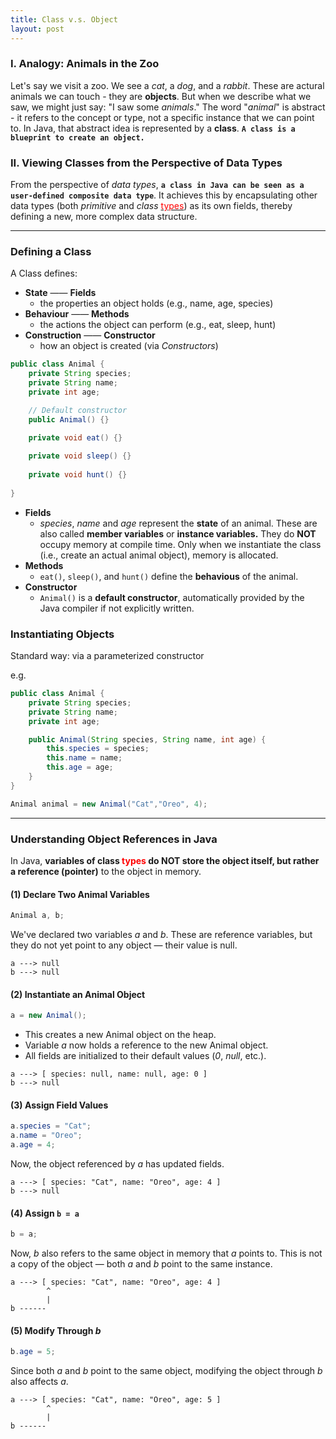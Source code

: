 ```yaml
---
title: Class v.s. Object
layout: post
---
```


### I. Analogy: Animals in the Zoo
Let's say we visit a zoo. We see a *cat*, a *dog*, and a *rabbit*. These are actural animals we can touch - they are **objects**. But when we describe what we saw, we might just say: "I saw some *animals*." The word "*animal*" is abstract - it refers to the concept or type, not a specific instance that we can point to. In Java, that abstract idea is represented by a **class**. **`A class is a blueprint to create an object.`**

### II. Viewing Classes from the Perspective of Data Types
From the perspective of *data types*, **`a class in Java can be seen as a user-defined composite data type`**. It achieves this by encapsulating other data types (both *primitive* and *class* [<font color = red>types</font>]()) as its own fields, thereby defining a new, more complex data structure.

***

### Defining a Class
A Class defines:
- **State** —— **Fields**
  - the properties an object holds (e.g., name, age, species)
- **Behaviour** —— **Methods**
  - the actions the object can perform (e.g., eat, sleep, hunt)
- **Construction** —— **Constructor**
  - how an object is created (via *Constructors*)    

```java
public class Animal {
    private String species;
    private String name;
    private int age;

    // Default constructor
    public Animal() {}

    private void eat() {}
    
    private void sleep() {}
    
    private void hunt() {}
    
}
```
- **Fields**
  -  *species*, *name* and *age* represent the **state** of an animal. These are also called **member variables** or **instance variables.** They do **NOT** occupy memory at compile time. Only when we instantiate the class (i.e., create an actual animal object), memory is allocated.
- **Methods**
  - `eat()`, `sleep()`, and `hunt()` define the **behavious** of the animal.
- **Constructor**  
  - `Animal()` is a **default constructor**, automatically provided by the Java compiler if not explicitly written.

### Instantiating Objects 
Standard way: via a parameterized constructor

e.g.
```java
public class Animal {
    private String species;
    private String name;
    private int age;

    public Animal(String species, String name, int age) {
        this.species = species;
        this.name = name;
        this.age = age;
    }
}

Animal animal = new Animal("Cat","Oreo", 4);
```


***
### Understanding Object References in Java 
In Java, **variables of class <font color = red>types</font> do NOT store the object itself, but rather a reference (pointer)** to the object in memory. 

#### (1) Declare Two Animal Variables
```java
Animal a, b;
```
We've declared two variables *a* and *b*. These are reference variables, but they do not yet point to any object — their value is null.
```
a ---> null
b ---> null
```

#### (2)  Instantiate an Animal Object
```java
a = new Animal();
```
- This creates a new Animal object on the heap.
- Variable *a* now holds a reference to the new Animal object.
- All fields are initialized to their default values (*0*, *null*, etc.).
```
a ---> [ species: null, name: null, age: 0 ]
b ---> null
```

#### (3) Assign Field Values
```java
a.species = "Cat";
a.name = "Oreo";
a.age = 4;
```
Now, the object referenced by *a* has updated fields.
```
a ---> [ species: "Cat", name: "Oreo", age: 4 ]
b ---> null
```

#### (4) Assign ```b = a```
```java
b = a;
```
Now, *b* also refers to the same object in memory that *a* points to. This is not a copy of the object — both *a* and *b* point to the same instance.
```
a ---> [ species: "Cat", name: "Oreo", age: 4 ]
        ^
        |
b ------
```

#### (5) Modify Through *b* 
```java
b.age = 5;
```
Since both *a* and *b* point to the same object, modifying the object through *b* also affects *a*.
```
a ---> [ species: "Cat", name: "Oreo", age: 5 ]
        ^
        |
b ------
```